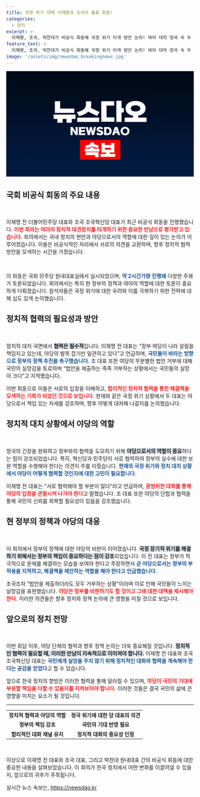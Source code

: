 ```yaml
---
title: 국정 위기 대책 이재명과 조국의 불꽃 회동!
categories:
  - 정치
excerpt: >
  이재명, 조국, 박찬대가 비공식 회동해 국정 위기 타개 방안 논의! 여야 대치 정국 속 두 대표의 허심탄회한 대화 내용과 야당의 대응 방안을 놓고 벌어진 핫한 논의가 공개된다. 궁금하다면 클릭 필수!
feature_text: >
  이재명, 조국, 박찬대가 비공식 회동해 국정 위기 타개 방안 논의! 여야 대치 정국 속 두 대표의 허심탄회한 대화 내용과 야당의 대응 방안을 놓고 벌어진 핫한 논의가 공개된다. 궁금하다면 클릭 필수!
image: '/assets/img/newsdao_breakingnews.jpg'
---
```


<p><img src="/assets/img/newsdao_breakingnews.jpg" alt="ontimetimes 속보" /></p>

<h2 data-ke-size="size26">국회 비공식 회동의 주요 내용</h2>

<p data-ke-size="size16">&nbsp;</p>

<p>이재명 전 더불어민주당 대표와 조국 조국혁신당 대표가 최근 비공식 회동을 진행했습니다. <b><span style="color: #ee2323;">이번 회의는 여야의 정치적 대견정치를 타개하기 위한 중요한 만남으로 평가받고 있습니다.</span></b> 회의에서는 국내 정치의 현안과 야당으로서의 역할에 대한 깊이 있는 논의가 이루어졌습니다. 이들은 비공식적인 자리에서 서로의 의견을 교환하며, 향후 정치적 협력 방안을 모색하는 시간을 가졌습니다.<p data-ke-size="size16">&nbsp;</p></p>

<p>이 회동은 국회 민주당 원내대표실에서 실시되었으며, <b><span style="color: #1a5490;">약 2시간가량 진행돼</span></b> 다양한 주제가 토론되었습니다. 회의에서는 특히 현 정부의 정책과 여야의 역할에 대한 토론이 중요하게 다뤄졌습니다. 참석자들은 국정 위기에 대한 우려와 이를 극복하기 위한 전략에 대해 심도 있게 논의했습니다.</p>

<h2 data-ke-size="size26">정치적 협력의 필요성과 방안</h2>

<p data-ke-size="size16">&nbsp;</p>

<p>정치적 대치 국면에서 <b><span style="background-color: #21538527;">협력은 필수적</span></b>입니다. 이재명 전 대표는 “정부·여당이 나라 살림을 책임지고 있는데, 야당의 발목 잡기만 일관하고 있다”고 언급하며, <b><span style="color: #1a5490;">국민들이 바라는 방향으로 정부의 정책 추진을 촉구했습니다.</span></b> 조 대표 또한 여당의 무분별한 법안 거부에 대해 국민의 실망감을 토로하며 “법안을 제출하는 족족 거부하는 상황에서는 국민들의 실망이 크다”고 지적했습니다. </p>

<p>이번 회동으로 이들은 서로의 입장을 이해하고, <b><span style="color: #ee2323;">합리적인 정치적 협력을 통한 해결책을 모색하는 기회가 되었던 것으로 보입니다.</span></b> 현재와 같은 국정 위기 상황에서 두 대표는 야당으로서 책임 있는 자세를 강조하며, 향후 어떻게 대처해 나갈지를 논의했습니다.</p>

<h2 data-ke-size="size26">정치적 대치 상황에서 야당의 역할</h2>

<p data-ke-size="size16">&nbsp;</p>

<p>정국의 긴장을 완화하고 정부와의 협력을 도모하기 위해 <b><span style="background-color: #21538527;">야당으로서의 역할이 중요</span></b>하다는 점이 강조되었습니다. 특히, 혁신당과 민주당이 서로 협력하여 정부의 실수에 대한 보완 역할을 수행해야 한다는 의견이 주를 이뤘습니다. <b><span style="color: #1a5490;">현재의 국정 위기와 정치 대치 상황에서 야당이 어떻게 협력할 것인지에 대한 고민이 필요합니다.</span></b></p>

<p>이재명 전 대표는 "서로 협력해야 할 부분이 많다"라고 언급하며, <b><span style="color: #ee2323;">광범위한 대화를 통해 야당의 입장을 관철시켜 나가야 한다</span></b>고 말했습니다. 조 대표 또한 야당의 단합과 협력을 통해 국민의 신뢰를 회복할 필요성이 있음을 강조했습니다. </p>

<h2 data-ke-size="size26">현 정부의 정책과 야당의 대응</h2>

<p data-ke-size="size16">&nbsp;</p>

<p>이 회의에서 정부의 정책에 대한 야당의 비판이 이어졌습니다. <b><span style="background-color: #21538527;">국정 장기적 위기를 해결하기 위해서는 정부의 책임이 중요하다는 점이 강조</span></b>되었습니다. 이 전 대표는 정부가 적극적으로 문제를 해결하는 모습을 보여야 한다고 주장하면서 <b><span style="color: #1a5490;">곧 야당으로서는 정부의 부작용을 지적하고, 해결책을 제안하는 역할을 해야 한다고 언급했습니다.</span></b></p>

<p>조국조차 “법안을 제출하더라도 모두 거부하는 상황”이라며 이로 인해 국민들이 느끼는 실망감을 표현했습니다. <b><span style="color: #ee2323;">야당은 정부를 비판하기도 할 것이고 그에 대한 대책을 제시해야 한다.</span></b> 이러한 의견들은 향후 정치와 정책 논의에 큰 영향을 미칠 것으로 보입니다. </p>

<h2 data-ke-size="size26">앞으로의 정치 전망</h2>

<p data-ke-size="size16">&nbsp;</p>

<p>이번 회담 이후, 야당 단체의 협력과 향후 정책 논의는 더욱 중요해질 것입니다. <b><span style="background-color: #21538527;">정치적인 협력이 필요할 때, 이러한 만남이 지속적으로 이어져야 합니다.</span></b> 이재명 전 대표와 조국 조국혁신당 대표는 <b><span style="color: #1a5490;">국민에게 실망을 주지 않기 위해 정치적인 대화와 협력을 계속해야 한다는 공감을 얻었다</span></b>고 할 수 있습니다.</p>

<p>앞으로 한국 정치의 향방은 이러한 협력을 통해 달라질 수 있으며, <b><span style="color: #ee2323;">여당이 국민의 기대에 부응할 책임을 다할 수 있을지를 지켜보아야 합니다.</span></b> 이러한 것들은 결국 국민의 삶에 큰 영향을 미치는 요소가 될 것입니다.</p>

<hr />

<table style="width: 100%;">
    <tr>
        <td style="text-align: center; height: 17px;"><b>정치적 협력과 야당의 역할</b></td>
        <td style="text-align: center; height: 17px;"><b>정국 위기에 대한 당 대표의 의견</b></td>
    </tr>
    <tr>
        <td style="text-align: center; height: 17px;"><b>정부의 책임 강조</b></td>
        <td style="text-align: center; height: 17px;"><b>국민의 기대 반영 필요</b></td>
    </tr>
    <tr>
        <td style="text-align: center; height: 17px;"><b>합리적인 대화 채널 유지</b></td>
        <td style="text-align: center; height: 17px;"><b>정치적 대화의 중요성 인정</b></td>
    </tr>
</table>

<p data-ke-size="size16">&nbsp;</p> 

<p>이상으로 이재명 전 대표와 조국 대표, 그리고 박찬대 원내대표 간의 비공식 회동에 대한 중요한 내용을 살펴보았습니다. 이 회의가 한국 정치에서 어떤 변화를 이끌어낼 수 있을지, 앞으로의 귀추가 주목됩니다.</p>
실시간 뉴스 속보는, <a href="https://newsdao.kr" rel="dofollow">https://newsdao.kr</a>


